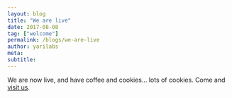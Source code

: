 ```yaml
---
layout: blog
title: "We are live"
date: 2017-08-08
tag: ["welcome"]
permalink: /blogs/we-are-live
author: yarilabs
meta: 
subtitle: 
---
```

We are now live, and have coffee and cookies... lots of cookies. Come and [visit us](/about/contact). 